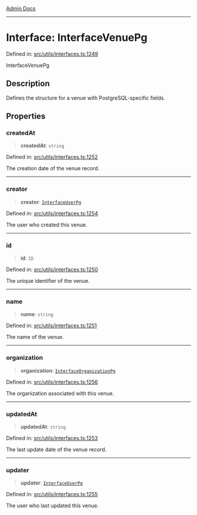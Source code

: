 [Admin Docs](/)

***

# Interface: InterfaceVenuePg

Defined in: [src/utils/interfaces.ts:1249](https://github.com/PalisadoesFoundation/talawa-admin/blob/main/src/utils/interfaces.ts#L1249)

InterfaceVenuePg

## Description

Defines the structure for a venue with PostgreSQL-specific fields.

## Properties

### createdAt

> **createdAt**: `string`

Defined in: [src/utils/interfaces.ts:1252](https://github.com/PalisadoesFoundation/talawa-admin/blob/main/src/utils/interfaces.ts#L1252)

The creation date of the venue record.

***

### creator

> **creator**: [`InterfaceUserPg`](InterfaceUserPg.md)

Defined in: [src/utils/interfaces.ts:1254](https://github.com/PalisadoesFoundation/talawa-admin/blob/main/src/utils/interfaces.ts#L1254)

The user who created this venue.

***

### id

> **id**: `ID`

Defined in: [src/utils/interfaces.ts:1250](https://github.com/PalisadoesFoundation/talawa-admin/blob/main/src/utils/interfaces.ts#L1250)

The unique identifier of the venue.

***

### name

> **name**: `string`

Defined in: [src/utils/interfaces.ts:1251](https://github.com/PalisadoesFoundation/talawa-admin/blob/main/src/utils/interfaces.ts#L1251)

The name of the venue.

***

### organization

> **organization**: [`InterfaceOrganizationPg`](InterfaceOrganizationPg.md)

Defined in: [src/utils/interfaces.ts:1256](https://github.com/PalisadoesFoundation/talawa-admin/blob/main/src/utils/interfaces.ts#L1256)

The organization associated with this venue.

***

### updatedAt

> **updatedAt**: `string`

Defined in: [src/utils/interfaces.ts:1253](https://github.com/PalisadoesFoundation/talawa-admin/blob/main/src/utils/interfaces.ts#L1253)

The last update date of the venue record.

***

### updater

> **updater**: [`InterfaceUserPg`](InterfaceUserPg.md)

Defined in: [src/utils/interfaces.ts:1255](https://github.com/PalisadoesFoundation/talawa-admin/blob/main/src/utils/interfaces.ts#L1255)

The user who last updated this venue.
